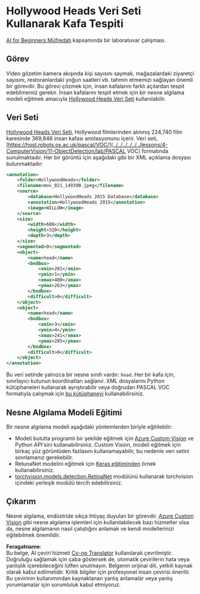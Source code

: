<!--
CO_OP_TRANSLATOR_METADATA:
{
  "original_hash": "ad568d55ae65c856fe929fc2b278510a",
  "translation_date": "2025-08-26T07:28:01+00:00",
  "source_file": "lessons/4-ComputerVision/11-ObjectDetection/lab/README.md",
  "language_code": "tr"
}
-->
# Hollywood Heads Veri Seti Kullanarak Kafa Tespiti

[AI for Beginners Müfredatı](https://github.com/microsoft/ai-for-beginners) kapsamında bir laboratuvar çalışması.

## Görev

Video gözetim kamera akışında kişi sayısını saymak, mağazalardaki ziyaretçi sayısını, restoranlardaki yoğun saatleri vb. tahmin etmemizi sağlayan önemli bir görevdir. Bu görevi çözmek için, insan kafalarını farklı açılardan tespit edebilmemiz gerekir. İnsan kafalarını tespit etmek için bir nesne algılama modeli eğitmek amacıyla [Hollywood Heads Veri Seti](https://www.di.ens.fr/willow/research/headdetection/) kullanılabilir.

## Veri Seti

[Hollywood Heads Veri Seti](https://www.di.ens.fr/willow/research/headdetection/release/HollywoodHeads.zip), Hollywood filmlerinden alınmış 224,740 film karesinde 369,846 insan kafası anotasyonunu içerir. Veri seti, [https://host.robots.ox.ac.uk/pascal/VOC/](../../../../../../lessons/4-ComputerVision/11-ObjectDetection/lab/PASCAL VOC) formatında sunulmaktadır. Her bir görüntü için aşağıdaki gibi bir XML açıklama dosyası bulunmaktadır:

```xml
<annotation>
	<folder>HollywoodHeads</folder>
	<filename>mov_021_149390.jpeg</filename>
	<source>
		<database>HollywoodHeads 2015 Database</database>
		<annotation>HollywoodHeads 2015</annotation>
		<image>WILLOW</image>
	</source>
	<size>
		<width>608</width>
		<height>320</height>
		<depth>3</depth>
	</size>
	<segmented>0</segmented>
	<object>
		<name>head</name>
		<bndbox>
			<xmin>201</xmin>
			<ymin>1</ymin>
			<xmax>480</xmax>
			<ymax>263</ymax>
		</bndbox>
		<difficult>0</difficult>
	</object>
	<object>
		<name>head</name>
		<bndbox>
			<xmin>3</xmin>
			<ymin>4</ymin>
			<xmax>241</xmax>
			<ymax>285</ymax>
		</bndbox>
		<difficult>0</difficult>
	</object>
</annotation>
```

Bu veri setinde yalnızca bir nesne sınıfı vardır: `head`. Her bir kafa için, sınırlayıcı kutunun koordinatları sağlanır. XML dosyalarını Python kütüphaneleri kullanarak ayrıştırabilir veya doğrudan PASCAL VOC formatıyla çalışmak için [bu kütüphaneyi](https://pypi.org/project/pascal-voc/) kullanabilirsiniz.

## Nesne Algılama Modeli Eğitimi

Bir nesne algılama modeli aşağıdaki yöntemlerden biriyle eğitilebilir:

* Modeli bulutta programlı bir şekilde eğitmek için [Azure Custom Vision](https://docs.microsoft.com/azure/cognitive-services/custom-vision-service/quickstarts/object-detection?tabs=visual-studio&WT.mc_id=academic-77998-cacaste) ve Python API'sini kullanabilirsiniz. Custom Vision, modeli eğitmek için birkaç yüz görüntüden fazlasını kullanamayabilir, bu nedenle veri setini sınırlamanız gerekebilir.
* RetunaNet modelini eğitmek için [Keras eğitiminden](https://keras.io/examples/vision/retinanet/) örnek kullanabilirsiniz.
* [torchvision.models.detection.RetinaNet](https://pytorch.org/vision/stable/_modules/torchvision/models/detection/retinanet.html) modülünü kullanarak torchvision içindeki yerleşik modülü tercih edebilirsiniz.

## Çıkarım

Nesne algılama, endüstride sıkça ihtiyaç duyulan bir görevdir. [Azure Custom Vision](https://docs.microsoft.com/azure/cognitive-services/custom-vision-service/quickstarts/object-detection?tabs=visual-studio&WT.mc_id=academic-77998-cacaste) gibi nesne algılama işlemleri için kullanılabilecek bazı hizmetler olsa da, nesne algılamanın nasıl çalıştığını anlamak ve kendi modellerinizi eğitebilmek önemlidir.

**Feragatname**:  
Bu belge, AI çeviri hizmeti [Co-op Translator](https://github.com/Azure/co-op-translator) kullanılarak çevrilmiştir. Doğruluğu sağlamak için çaba göstersek de, otomatik çevirilerin hata veya yanlışlık içerebileceğini lütfen unutmayın. Belgenin orijinal dili, yetkili kaynak olarak kabul edilmelidir. Kritik bilgiler için profesyonel insan çevirisi önerilir. Bu çevirinin kullanımından kaynaklanan yanlış anlamalar veya yanlış yorumlamalar için sorumluluk kabul etmiyoruz.